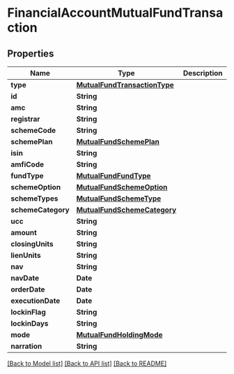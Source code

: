 # FinancialAccountMutualFundTransaction

## Properties
Name | Type | Description | Notes
------------ | ------------- | ------------- | -------------
**type** | [**MutualFundTransactionType**](MutualFundTransactionType.md) |  | 
**id** | **String** |  | 
**amc** | **String** |  | 
**registrar** | **String** |  | 
**schemeCode** | **String** |  | 
**schemePlan** | [**MutualFundSchemePlan**](MutualFundSchemePlan.md) |  | 
**isin** | **String** |  | 
**amfiCode** | **String** |  | 
**fundType** | [**MutualFundFundType**](MutualFundFundType.md) |  | 
**schemeOption** | [**MutualFundSchemeOption**](MutualFundSchemeOption.md) |  | 
**schemeTypes** | [**MutualFundSchemeType**](MutualFundSchemeType.md) |  | 
**schemeCategory** | [**MutualFundSchemeCategory**](MutualFundSchemeCategory.md) |  | 
**ucc** | **String** |  | 
**amount** | **String** |  | 
**closingUnits** | **String** |  | 
**lienUnits** | **String** |  | 
**nav** | **String** |  | 
**navDate** | **Date** |  | 
**orderDate** | **Date** |  | 
**executionDate** | **Date** |  | 
**lockinFlag** | **String** |  | 
**lockinDays** | **String** |  | 
**mode** | [**MutualFundHoldingMode**](MutualFundHoldingMode.md) |  | 
**narration** | **String** |  | 

[[Back to Model list]](../README.md#documentation-for-models) [[Back to API list]](../README.md#documentation-for-api-endpoints) [[Back to README]](../README.md)


